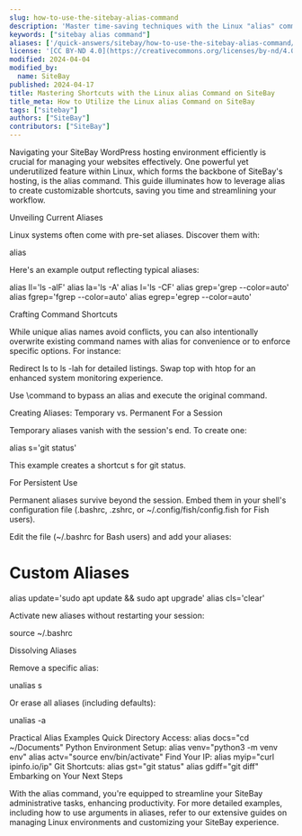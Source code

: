 ```yaml
---
slug: how-to-use-the-sitebay-alias-command
description: 'Master time-saving techniques with the Linux "alias" command for creating customizable command shortcuts on SiteBay.'
keywords: ["sitebay alias command"]
aliases: ['/quick-answers/sitebay/how-to-use-the-sitebay-alias-command/']
license: '[CC BY-ND 4.0](https://creativecommons.org/licenses/by-nd/4.0)'
modified: 2024-04-04
modified_by:
  name: SiteBay
published: 2024-04-17
title: Mastering Shortcuts with the Linux alias Command on SiteBay
title_meta: How to Utilize the Linux alias Command on SiteBay
tags: ["sitebay"]
authors: ["SiteBay"]
contributors: ["SiteBay"]
---
```


Navigating your SiteBay WordPress hosting environment efficiently is crucial for managing your websites effectively. One powerful yet underutilized feature within Linux, which forms the backbone of SiteBay's hosting, is the alias command. This guide illuminates how to leverage alias to create customizable shortcuts, saving you time and streamlining your workflow.

Unveiling Current Aliases

Linux systems often come with pre-set aliases. Discover them with:

alias


Here's an example output reflecting typical aliases:

alias ll='ls -alF'
alias la='ls -A'
alias l='ls -CF'
alias grep='grep --color=auto'
alias fgrep='fgrep --color=auto'
alias egrep='egrep --color=auto'

Crafting Command Shortcuts

While unique alias names avoid conflicts, you can also intentionally overwrite existing command names with alias for convenience or to enforce specific options. For instance:

Redirect ls to ls -lah for detailed listings.
Swap top with htop for an enhanced system monitoring experience.

Use \\command to bypass an alias and execute the original command.

Creating Aliases: Temporary vs. Permanent
For a Session

Temporary aliases vanish with the session's end. To create one:

alias s='git status'


This example creates a shortcut s for git status.

For Persistent Use

Permanent aliases survive beyond the session. Embed them in your shell's configuration file (.bashrc, .zshrc, or ~/.config/fish/config.fish for Fish users).

Edit the file (~/.bashrc for Bash users) and add your aliases:

# Custom Aliases
alias update='sudo apt update && sudo apt upgrade'
alias cls='clear'


Activate new aliases without restarting your session:

source ~/.bashrc

Dissolving Aliases

Remove a specific alias:

unalias s


Or erase all aliases (including defaults):

unalias -a

Practical Alias Examples
Quick Directory Access: alias docs="cd ~/Documents"
Python Environment Setup:
alias venv="python3 -m venv env"
alias actv="source env/bin/activate"
Find Your IP: alias myip="curl ipinfo.io/ip"
Git Shortcuts:
alias gst="git status"
alias gdiff="git diff"
Embarking on Your Next Steps

With the alias command, you're equipped to streamline your SiteBay administrative tasks, enhancing productivity. For more detailed examples, including how to use arguments in aliases, refer to our extensive guides on managing Linux environments and customizing your SiteBay experience.